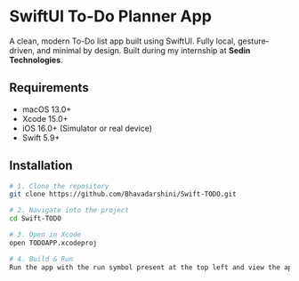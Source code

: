 # SwiftUI To-Do Planner App

A clean, modern To-Do list app built using SwiftUI. Fully local, gesture-driven, and minimal by design. Built during my internship at **Sedin Technologies**.


## Requirements

- macOS 13.0+
- Xcode 15.0+
- iOS 16.0+ (Simulator or real device)
- Swift 5.9+


## Installation

```bash
# 1. Clone the repository
git clone https://github.com/Bhavadarshini/Swift-TODO.git

# 2. Navigate into the project
cd Swift-TODO

# 3. Open in Xcode
open TODOAPP.xcodeproj

# 4. Build & Run
Run the app with the run symbol present at the top left and view the app in stimulator.

